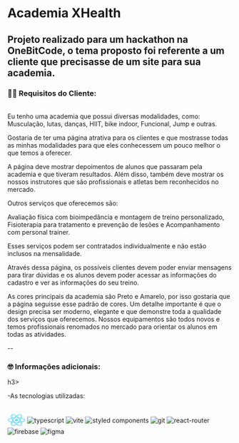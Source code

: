 # <h1>Academia XHealth</h1>

<h2>Projeto realizado para um hackathon na OneBitCode, o tema proposto foi referente a um cliente que precisasse de um site para sua academia.</h2>

<h3>👨‍💻 Requisitos do Cliente:</h3> <br>
Eu tenho uma academia que possui diversas modalidades, como: Musculação, lutas, danças, HIIT, bike indoor, Funcional, Jump e outras.

Gostaria de ter uma página atrativa para os clientes e que mostrasse todas as minhas modalidades para que eles conhecessem um pouco melhor o que temos a oferecer.

A página deve mostrar depoimentos de alunos que passaram pela academia e que tiveram resultados. Além disso, também deve mostrar os nossos instrutores que são profissionais e atletas bem reconhecidos no mercado.

Outros serviços que oferecemos são:

Avaliação física com bioimpedância e montagem de treino personalizado,
Fisioterapia para tratamento e prevenção de lesões e
Acompanhamento com personal trainer.

Esses serviços podem ser contratados individualmente e não estão inclusos na mensalidade.

Através dessa página, os possíveis clientes devem poder enviar mensagens para tirar dúvidas e os alunos devem poder acessar as informações do cadastro e ver as informações do seu treino.

As cores principais da academia são Preto e Amarelo, por isso gostaria que a página seguisse esse padrão de cores. Um detalhe importante é que o design precisa ser moderno, elegante e que demonstre toda a qualidade dos serviços que oferecemos. Nossos equipamentos são todos novos e temos profissionais renomados no mercado para orientar os alunos em todas as atividades. 

-- 
<h3>🤓  Informações adicionais:</h3>h3>

-As tecnologias utilizadas:

<div style="display: inline_block"><br>
  <img align="center" height="30" width="40" alt="react" src="https://raw.githubusercontent.com/devicons/devicon/master/icons/react/react-original.svg">
  <img align="center" height="30" width="40" alt="typescript" src="https://cdn.jsdelivr.net/gh/devicons/devicon/icons/typescript/typescript-original.svg">
  <img align="center" height="30" width="40" alt="vite" src="https://www.svgrepo.com/show/354521/vitejs.svg">
  <img align="center" height="30" width="40" alt="styled components" src="https://blog.nextinnovation.kr/assets/Styled_Components/logo.png">
  <img align="center" height="30" width="40" alt="git" src="https://cdn.jsdelivr.net/gh/devicons/devicon/icons/git/git-original.svg">
  <img align="center" height="30" width="40" alt="react-router" src="https://www.svgrepo.com/show/354262/react-router.svg">
  <img align="center" height="30" width="40" alt="firebase" src="https://www.svgrepo.com/show/303670/firebase-1-logo.svg">
  <img align="center" height="30" width="40" alt="figma" src="https://www.svgrepo.com/show/452202/figma.svg">
</div>
